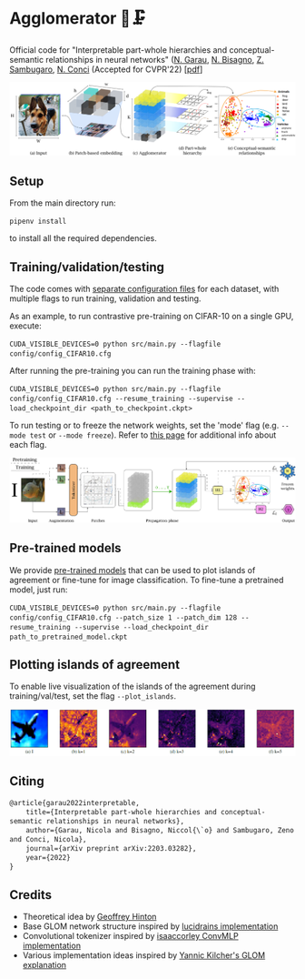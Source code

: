 # Agglomerator 🧠🗜
Official code for "Interpretable part-whole hierarchies and conceptual-semantic relationships in neural networks" ([N. Garau](https://scholar.google.it/citations?user=r8BzAfcAAAAJ&hl=en), [N. Bisagno](https://scholar.google.it/citations?user=ZpDDp2AAAAAJ&hl=en), [Z. Sambugaro](https://scholar.google.it/citations?user=a4CmqMYAAAAJ&hl=en), [N. Conci](https://scholar.google.it/citations?user=mR1GK28AAAAJ&hl=en) (Accepted for CVPR'22) \[[pdf](https://arxiv.org/abs/2203.03282)\]

![Teaser](img/teaser.png)

## Setup

From the main directory run:

``pipenv install``

to install all the required dependencies.

## Training/validation/testing

The code comes with [separate configuration files](config) for each dataset, with multiple flags to run training, validation and testing.

As an example, to run contrastive pre-training on CIFAR-10 on a single GPU, execute:

``CUDA_VISIBLE_DEVICES=0 python src/main.py --flagfile config/config_CIFAR10.cfg``

After running the pre-training you can run the training phase with:

``CUDA_VISIBLE_DEVICES=0 python src/main.py --flagfile config/config_CIFAR10.cfg --resume_training --supervise --load_checkpoint_dir <path_to_checkpoint.ckpt>``

To run testing or to freeze the network weights, set the 'mode' flag (e.g. ``--mode test`` or ``--mode freeze``). 
Refer to [this page](src/flags_Agglomerator.py) for additional info about each flag.

![Training](img/training.jpg)

## Pre-trained models

We provide [pre-trained models](https://drive.google.com/drive/folders/1fydLRfoyZVsKKZYgKHrjh2lfstLWGbh1?usp=sharing) that can be used to plot islands of agreement or fine-tune for image classification. To fine-tune a pretrained model, just run:

``CUDA_VISIBLE_DEVICES=0 python src/main.py --flagfile config/config_CIFAR10.cfg --patch_size 1 --patch_dim 128 --resume_training --supervise --load_checkpoint_dir path_to_pretrained_model.ckpt``

## Plotting islands of agreement

To enable live visualization of the islands of the agreement during training/val/test, set the flag ``--plot_islands``.

![Islands](img/islands.png)

## Citing

    @article{garau2022interpretable,
        title={Interpretable part-whole hierarchies and conceptual-semantic relationships in neural networks},
        author={Garau, Nicola and Bisagno, Niccol{\`o} and Sambugaro, Zeno and Conci, Nicola},
        journal={arXiv preprint arXiv:2203.03282},
        year={2022}
    }

## Credits

- Theoretical idea by [Geoffrey Hinton](https://arxiv.org/pdf/2102.12627.pdf)
- Base GLOM network structure inspired by [lucidrains implementation](https://github.com/lucidrains/glom-pytorch)
- Convolutional tokenizer inspired by [isaaccorley ConvMLP implementation](https://github.com/isaaccorley/convmlp-pytorch)
- Various implementation ideas inspired by [Yannic Kilcher's GLOM explanation](https://www.youtube.com/watch?v=cllFzkvrYmE)